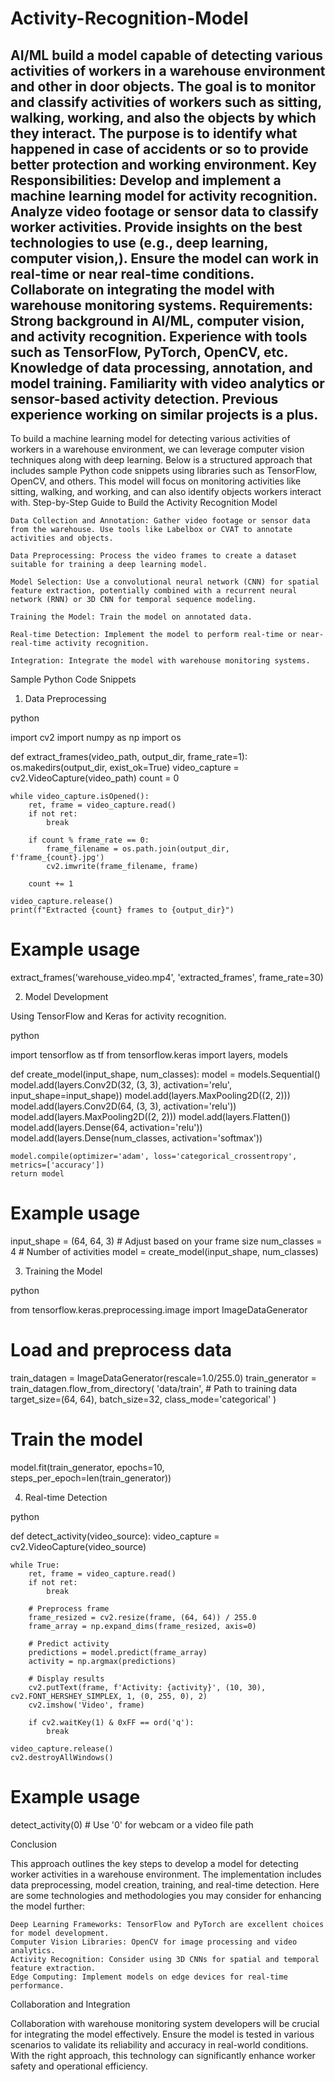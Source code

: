 # Activity-Recognition-Model
AI/ML build a model capable of detecting various activities of workers in a warehouse environment and other in door objects. The goal is to monitor and classify activities of workers such as sitting, walking, working, and also the objects by which they interact. The purpose is to identify what happened in case of accidents or so to provide better protection and working environment. Key Responsibilities: Develop and implement a machine learning model for activity recognition. Analyze video footage or sensor data to classify worker activities. Provide insights on the best technologies to use (e.g., deep learning, computer vision,). Ensure the model can work in real-time or near real-time conditions. Collaborate on integrating the model with warehouse monitoring systems. Requirements: Strong background in AI/ML, computer vision, and activity recognition. Experience with tools such as TensorFlow, PyTorch, OpenCV, etc. Knowledge of data processing, annotation, and model training. Familiarity with video analytics or sensor-based activity detection. Previous experience working on similar projects is a plus.
--------------------
To build a machine learning model for detecting various activities of workers in a warehouse environment, we can leverage computer vision techniques along with deep learning. Below is a structured approach that includes sample Python code snippets using libraries such as TensorFlow, OpenCV, and others. This model will focus on monitoring activities like sitting, walking, and working, and can also identify objects workers interact with.
Step-by-Step Guide to Build the Activity Recognition Model

    Data Collection and Annotation: Gather video footage or sensor data from the warehouse. Use tools like Labelbox or CVAT to annotate activities and objects.

    Data Preprocessing: Process the video frames to create a dataset suitable for training a deep learning model.

    Model Selection: Use a convolutional neural network (CNN) for spatial feature extraction, potentially combined with a recurrent neural network (RNN) or 3D CNN for temporal sequence modeling.

    Training the Model: Train the model on annotated data.

    Real-time Detection: Implement the model to perform real-time or near-real-time activity recognition.

    Integration: Integrate the model with warehouse monitoring systems.

Sample Python Code Snippets
1. Data Preprocessing

python

import cv2
import numpy as np
import os

def extract_frames(video_path, output_dir, frame_rate=1):
    os.makedirs(output_dir, exist_ok=True)
    video_capture = cv2.VideoCapture(video_path)
    count = 0

    while video_capture.isOpened():
        ret, frame = video_capture.read()
        if not ret:
            break

        if count % frame_rate == 0:
            frame_filename = os.path.join(output_dir, f'frame_{count}.jpg')
            cv2.imwrite(frame_filename, frame)

        count += 1

    video_capture.release()
    print(f"Extracted {count} frames to {output_dir}")

# Example usage
extract_frames('warehouse_video.mp4', 'extracted_frames', frame_rate=30)

2. Model Development

Using TensorFlow and Keras for activity recognition.

python

import tensorflow as tf
from tensorflow.keras import layers, models

def create_model(input_shape, num_classes):
    model = models.Sequential()
    model.add(layers.Conv2D(32, (3, 3), activation='relu', input_shape=input_shape))
    model.add(layers.MaxPooling2D((2, 2)))
    model.add(layers.Conv2D(64, (3, 3), activation='relu'))
    model.add(layers.MaxPooling2D((2, 2)))
    model.add(layers.Flatten())
    model.add(layers.Dense(64, activation='relu'))
    model.add(layers.Dense(num_classes, activation='softmax'))

    model.compile(optimizer='adam', loss='categorical_crossentropy', metrics=['accuracy'])
    return model

# Example usage
input_shape = (64, 64, 3)  # Adjust based on your frame size
num_classes = 4  # Number of activities
model = create_model(input_shape, num_classes)

3. Training the Model

python

from tensorflow.keras.preprocessing.image import ImageDataGenerator

# Load and preprocess data
train_datagen = ImageDataGenerator(rescale=1.0/255.0)
train_generator = train_datagen.flow_from_directory(
    'data/train',  # Path to training data
    target_size=(64, 64),
    batch_size=32,
    class_mode='categorical'
)

# Train the model
model.fit(train_generator, epochs=10, steps_per_epoch=len(train_generator))

4. Real-time Detection

python

def detect_activity(video_source):
    video_capture = cv2.VideoCapture(video_source)

    while True:
        ret, frame = video_capture.read()
        if not ret:
            break

        # Preprocess frame
        frame_resized = cv2.resize(frame, (64, 64)) / 255.0
        frame_array = np.expand_dims(frame_resized, axis=0)

        # Predict activity
        predictions = model.predict(frame_array)
        activity = np.argmax(predictions)

        # Display results
        cv2.putText(frame, f'Activity: {activity}', (10, 30), cv2.FONT_HERSHEY_SIMPLEX, 1, (0, 255, 0), 2)
        cv2.imshow('Video', frame)

        if cv2.waitKey(1) & 0xFF == ord('q'):
            break

    video_capture.release()
    cv2.destroyAllWindows()

# Example usage
detect_activity(0)  # Use '0' for webcam or a video file path

Conclusion

This approach outlines the key steps to develop a model for detecting worker activities in a warehouse environment. The implementation includes data preprocessing, model creation, training, and real-time detection. Here are some technologies and methodologies you may consider for enhancing the model further:

    Deep Learning Frameworks: TensorFlow and PyTorch are excellent choices for model development.
    Computer Vision Libraries: OpenCV for image processing and video analytics.
    Activity Recognition: Consider using 3D CNNs for spatial and temporal feature extraction.
    Edge Computing: Implement models on edge devices for real-time performance.

Collaboration and Integration

Collaboration with warehouse monitoring system developers will be crucial for integrating the model effectively. Ensure the model is tested in various scenarios to validate its reliability and accuracy in real-world conditions. With the right approach, this technology can significantly enhance worker safety and operational efficiency.
